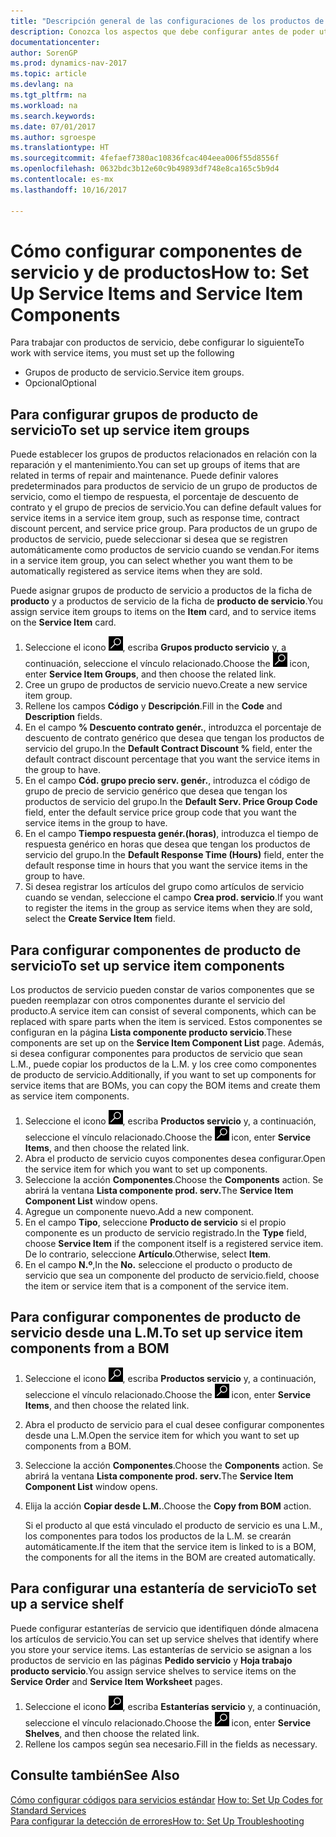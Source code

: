 ```yaml
---
title: "Descripción general de las configuraciones de los productos de servicio y de los componentes del producto de servicio"
description: Conozca los aspectos que debe configurar antes de poder utilizar los productos del servicio, incluidos los valores predeterminados, como el tiempo de respuesta, el porcentaje de descuento del contrato y el grupo de precios de servicio.
documentationcenter: 
author: SorenGP
ms.prod: dynamics-nav-2017
ms.topic: article
ms.devlang: na
ms.tgt_pltfrm: na
ms.workload: na
ms.search.keywords: 
ms.date: 07/01/2017
ms.author: sgroespe
ms.translationtype: HT
ms.sourcegitcommit: 4fefaef7380ac10836fcac404eea006f55d8556f
ms.openlocfilehash: 0632bdc3b12e60c9b49893df748e8ca165c5b9d4
ms.contentlocale: es-mx
ms.lasthandoff: 10/16/2017

---
```

# <a name="how-to-set-up-service-items-and-service-item-components"></a><span data-ttu-id="c2322-103">Cómo configurar componentes de servicio y de productos</span><span class="sxs-lookup"><span data-stu-id="c2322-103">How to: Set Up Service Items and Service Item Components</span></span>
<span data-ttu-id="c2322-104">Para trabajar con productos de servicio, debe configurar lo siguiente</span><span class="sxs-lookup"><span data-stu-id="c2322-104">To work with service items, you must set up the following</span></span>

* <span data-ttu-id="c2322-105">Grupos de producto de servicio.</span><span class="sxs-lookup"><span data-stu-id="c2322-105">Service item groups.</span></span> 
* <span data-ttu-id="c2322-106">Opcional</span><span class="sxs-lookup"><span data-stu-id="c2322-106">Optional</span></span>

## <a name="to-set-up-service-item-groups"></a><span data-ttu-id="c2322-107">Para configurar grupos de producto de servicio</span><span class="sxs-lookup"><span data-stu-id="c2322-107">To set up service item groups</span></span>
<span data-ttu-id="c2322-108">Puede establecer los grupos de productos relacionados en relación con la reparación y el mantenimiento.</span><span class="sxs-lookup"><span data-stu-id="c2322-108">You can set up groups of items that are related in terms of repair and maintenance.</span></span> <span data-ttu-id="c2322-109">Puede definir valores predeterminados para productos de servicio de un grupo de productos de servicio, como el tiempo de respuesta, el porcentaje de descuento de contrato y el grupo de precios de servicio.</span><span class="sxs-lookup"><span data-stu-id="c2322-109">You can define default values for service items in a service item group, such as response time, contract discount percent, and service price group.</span></span> <span data-ttu-id="c2322-110">Para productos de un grupo de productos de servicio, puede seleccionar si desea que se registren automáticamente como productos de servicio cuando se vendan.</span><span class="sxs-lookup"><span data-stu-id="c2322-110">For items in a service item group, you can select whether you want them to be automatically registered as service items when they are sold.</span></span>  
  
<span data-ttu-id="c2322-111">Puede asignar grupos de producto de servicio a productos de la ficha de **producto** y a productos de servicio de la ficha de **producto de servicio**.</span><span class="sxs-lookup"><span data-stu-id="c2322-111">You assign service item groups to items on the **Item** card, and to service items on the **Service Item** card.</span></span>  
  
1. <span data-ttu-id="c2322-112">Seleccione el icono ![Buscar página o informe](media/ui-search/search_small.png "icono Buscar página o informe"), escriba **Grupos producto servicio** y, a continuación, seleccione el vínculo relacionado.</span><span class="sxs-lookup"><span data-stu-id="c2322-112">Choose the ![Search for Page or Report](media/ui-search/search_small.png "Search for Page or Report icon") icon, enter **Service Item Groups**, and then choose the related link.</span></span>  
2. <span data-ttu-id="c2322-113">Cree un grupo de productos de servicio nuevo.</span><span class="sxs-lookup"><span data-stu-id="c2322-113">Create a new service item group.</span></span>  
3. <span data-ttu-id="c2322-114">Rellene los campos **Código** y **Descripción**.</span><span class="sxs-lookup"><span data-stu-id="c2322-114">Fill in the **Code** and **Description** fields.</span></span>  
4. <span data-ttu-id="c2322-115">En el campo **% Descuento contrato genér.**, introduzca el porcentaje de descuento de contrato genérico que desea que tengan los productos de servicio del grupo.</span><span class="sxs-lookup"><span data-stu-id="c2322-115">In the **Default Contract Discount %** field, enter the default contract discount percentage that you want the service items in the group to have.</span></span>  
5. <span data-ttu-id="c2322-116">En el campo **Cód. grupo precio serv. genér.**, introduzca el código de grupo de precio de servicio genérico que desea que tengan los productos de servicio del grupo.</span><span class="sxs-lookup"><span data-stu-id="c2322-116">In the **Default Serv. Price Group Code** field, enter the default service price group code that you want the service items in the group to have.</span></span>  
6. <span data-ttu-id="c2322-117">En el campo **Tiempo respuesta genér.(horas)**, introduzca el tiempo de respuesta genérico en horas que desea que tengan los productos de servicio del grupo.</span><span class="sxs-lookup"><span data-stu-id="c2322-117">In the **Default Response Time (Hours)** field, enter the default response time in hours that you want the service items in the group to have.</span></span>  
7. <span data-ttu-id="c2322-118">Si desea registrar los artículos del grupo como artículos de servicio cuando se vendan, seleccione el campo **Crea prod. servicio**.</span><span class="sxs-lookup"><span data-stu-id="c2322-118">If you want to register the items in the group as service items when they are sold, select the **Create Service Item** field.</span></span>  

## <a name="to-set-up-service-item-components"></a><span data-ttu-id="c2322-119">Para configurar componentes de producto de servicio</span><span class="sxs-lookup"><span data-stu-id="c2322-119">To set up service item components</span></span>
<span data-ttu-id="c2322-120">Los productos de servicio pueden constar de varios componentes que se pueden reemplazar con otros componentes durante el servicio del producto.</span><span class="sxs-lookup"><span data-stu-id="c2322-120">A service item can consist of several components, which can be replaced with spare parts when the item is serviced.</span></span> <span data-ttu-id="c2322-121">Estos componentes se configuran en la página **Lista componente producto servicio**.</span><span class="sxs-lookup"><span data-stu-id="c2322-121">These components are set up on the **Service Item Component List** page.</span></span> <span data-ttu-id="c2322-122">Además, si desea configurar componentes para productos de servicio que sean L.M., puede copiar los productos de la L.M. y los cree como componentes de producto de servicio.</span><span class="sxs-lookup"><span data-stu-id="c2322-122">Additionally, if you want to set up components for service items that are BOMs, you can copy the BOM items and create them as service item components.</span></span> 
  
1. <span data-ttu-id="c2322-123">Seleccione el icono ![Buscar página o informe](media/ui-search/search_small.png "icono Buscar página o informe"), escriba **Productos servicio** y, a continuación, seleccione el vínculo relacionado.</span><span class="sxs-lookup"><span data-stu-id="c2322-123">Choose the ![Search for Page or Report](media/ui-search/search_small.png "Search for Page or Report icon") icon, enter **Service Items**, and then choose the related link.</span></span> 
2. <span data-ttu-id="c2322-124">Abra el producto de servicio cuyos componentes desea configurar.</span><span class="sxs-lookup"><span data-stu-id="c2322-124">Open the service item for which you want to set up components.</span></span>  
3. <span data-ttu-id="c2322-125">Seleccione la acción **Componentes**.</span><span class="sxs-lookup"><span data-stu-id="c2322-125">Choose the **Components** action.</span></span> <span data-ttu-id="c2322-126">Se abrirá la ventana **Lista componente prod. serv.**</span><span class="sxs-lookup"><span data-stu-id="c2322-126">The **Service Item Component List** window opens.</span></span>  
4. <span data-ttu-id="c2322-127">Agregue un componente nuevo.</span><span class="sxs-lookup"><span data-stu-id="c2322-127">Add a new component.</span></span>  
5. <span data-ttu-id="c2322-128">En el campo **Tipo**, seleccione **Producto de servicio** si el propio componente es un producto de servicio registrado.</span><span class="sxs-lookup"><span data-stu-id="c2322-128">In the **Type** field, choose **Service Item** if the component itself is a registered service item.</span></span> <span data-ttu-id="c2322-129">De lo contrario, seleccione **Artículo**.</span><span class="sxs-lookup"><span data-stu-id="c2322-129">Otherwise, select **Item**.</span></span>  
6. <span data-ttu-id="c2322-130">En el campo **N.º**,</span><span class="sxs-lookup"><span data-stu-id="c2322-130">In the **No.**</span></span> <span data-ttu-id="c2322-131">seleccione el producto o producto de servicio que sea un componente del producto de servicio.</span><span class="sxs-lookup"><span data-stu-id="c2322-131">field, choose the item or service item that is a component of the service item.</span></span>  

## <a name="to-set-up-service-item-components-from-a-bom"></a><span data-ttu-id="c2322-132">Para configurar componentes de producto de servicio desde una L.M.</span><span class="sxs-lookup"><span data-stu-id="c2322-132">To set up service item components from a BOM</span></span>
1.  <span data-ttu-id="c2322-133">Seleccione el icono ![Buscar página o informe](media/ui-search/search_small.png "icono Buscar página o informe"), escriba **Productos servicio** y, a continuación, seleccione el vínculo relacionado.</span><span class="sxs-lookup"><span data-stu-id="c2322-133">Choose the ![Search for Page or Report](media/ui-search/search_small.png "Search for Page or Report icon") icon, enter **Service Items**, and then choose the related link.</span></span>  
2. <span data-ttu-id="c2322-134">Abra el producto de servicio para el cual desee configurar componentes desde una L.M.</span><span class="sxs-lookup"><span data-stu-id="c2322-134">Open the service item for which you want to set up components from a BOM.</span></span>  
3. <span data-ttu-id="c2322-135">Seleccione la acción **Componentes**.</span><span class="sxs-lookup"><span data-stu-id="c2322-135">Choose the **Components** action.</span></span> <span data-ttu-id="c2322-136">Se abrirá la ventana **Lista componente prod. serv.**</span><span class="sxs-lookup"><span data-stu-id="c2322-136">The **Service Item Component List** window opens.</span></span>  
4. <span data-ttu-id="c2322-137">Elija la acción **Copiar desde L.M.**.</span><span class="sxs-lookup"><span data-stu-id="c2322-137">Choose the **Copy from BOM** action.</span></span>  
  
    <span data-ttu-id="c2322-138">Si el producto al que está vinculado el producto de servicio es una L.M., los componentes para todos los productos de la L.M. se crearán automáticamente.</span><span class="sxs-lookup"><span data-stu-id="c2322-138">If the item that the service item is linked to is a BOM, the components for all the items in the BOM are created automatically.</span></span>  

## <a name="to-set-up-a-service-shelf"></a><span data-ttu-id="c2322-139">Para configurar una estantería de servicio</span><span class="sxs-lookup"><span data-stu-id="c2322-139">To set up a service shelf</span></span>
<span data-ttu-id="c2322-140">Puede configurar estanterías de servicio que identifiquen dónde almacena los artículos de servicio.</span><span class="sxs-lookup"><span data-stu-id="c2322-140">You can set up service shelves that identify where you store your service items.</span></span> <span data-ttu-id="c2322-141">Las estanterías de servicio se asignan a los productos de servicio en las páginas **Pedido servicio** y **Hoja trabajo producto servicio**.</span><span class="sxs-lookup"><span data-stu-id="c2322-141">You assign service shelves to service items on the **Service Order** and **Service Item Worksheet** pages.</span></span>  
  
1. <span data-ttu-id="c2322-142">Seleccione el icono ![Buscar página o informe](media/ui-search/search_small.png "icono Buscar página o informe"), escriba **Estanterías servicio** y, a continuación, seleccione el vínculo relacionado.</span><span class="sxs-lookup"><span data-stu-id="c2322-142">Choose the ![Search for Page or Report](media/ui-search/search_small.png "Search for Page or Report icon") icon, enter **Service Shelves**, and then choose the related link.</span></span>
2. <span data-ttu-id="c2322-143">Rellene los campos según sea necesario.</span><span class="sxs-lookup"><span data-stu-id="c2322-143">Fill in the fields as necessary.</span></span>

## <a name="see-also"></a><span data-ttu-id="c2322-144">Consulte también</span><span class="sxs-lookup"><span data-stu-id="c2322-144">See Also</span></span>
<span data-ttu-id="c2322-145">[Cómo configurar códigos para servicios estándar](service-how-setup-service-coding.md) </span><span class="sxs-lookup"><span data-stu-id="c2322-145">[How to: Set Up Codes for Standard Services](service-how-setup-service-coding.md) </span></span>  
[<span data-ttu-id="c2322-146">Para configurar la detección de errores</span><span class="sxs-lookup"><span data-stu-id="c2322-146">How to: Set Up Troubleshooting</span></span>](service-how-setup-troubleshooting.md)
